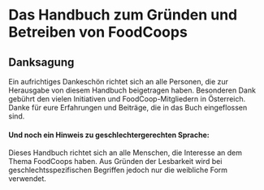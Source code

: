 # Das Handbuch zum Gründen und Betreiben von FoodCoops

## Danksagung

Ein aufrichtiges Dankeschön richtet sich an alle Personen,
die zur Herausgabe von diesem Handbuch beigetragen
haben. Besonderen Dank gebührt den vielen Initiativen und
FoodCoop-Mitgliedern in Österreich. Danke für eure
Erfahrungen und Beiträge, die in das Buch eingeflossen sind.

#### Und noch ein Hinweis zu geschlechtergerechten Sprache:

Dieses Handbuch richtet sich an alle Menschen, die Interesse
an dem Thema FoodCoops haben. Aus Gründen der
Lesbarkeit wird bei geschlechtsspezifischen Begriffen jedoch
nur die weibliche Form verwendet.
